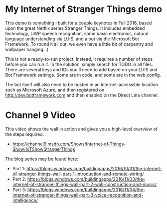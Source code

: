 # My Internet of Stranger Things demo

This demo is something I built for a couple keynotes in Fall 2016, based upon the great Netflix series Stranger Things. It includes embedded technology, UWP speech recognition, some basic electronics, natural language understanding via LUIS, and a bot via the Microsoft Bot Framework. To round it all out, we even have a little bit of carpentry and wallpaper hanging. :)

This is not a ready-to-run project. Instead, it requires a number of steps before you can run it. In the solution, simply search for TODO in all files. There are several keys and IDs you'll need to add based on your LUIS and Bot Framework settings. Some are in code, and some are in the web.config. 

The bot itself will also need to be hosted in an internet-accessible location such as Microsoft Azure, and then registered on http://dev.botframework.com and then enabled on the Direct Line channel.

# Channel 9 Video

This video shows the wall in action and gives you a high-level overview of the steps required.

- https://channel9.msdn.com/Shows/Internet-of-Things-Show/IoTShowStrangerThings

The blog series may be found here:

- Part 1: https://blogs.windows.com/buildingapps/2016/10/31/the-internet-of-stranger-things-wall-part-1-introduction-and-remote-wiring/
- Part 2: https://blogs.windows.com/buildingapps/2016/11/03/the-internet-of-stranger-things-wall-part-2-wall-construction-and-music/
- Part 3: https://blogs.windows.com/buildingapps/2016/11/04/the-internet-of-stranger-things-wall-part-3-voice-recognition-and-intelligence/




